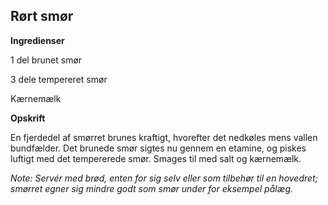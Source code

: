 ## Rørt smør

**Ingredienser**

1 del brunet smør

3 dele tempereret smør

Kærnemælk

**Opskrift**

En fjerdedel af smørret brunes kraftigt, hvorefter det nedkøles mens
vallen bundfælder. Det brunede smør sigtes nu gennem en etamine, og
piskes luftigt med det tempererede smør. Smages til med salt og
kærnemælk.

*Note: Servér med brød, enten for sig selv eller som tilbehør til en
hovedret; smørret egner sig mindre godt som smør under for eksempel
pålæg.*


